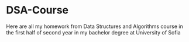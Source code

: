 # DSA-Course

Here are all my homework from Data Structures and Algorithms course in the first half of second year in my bachelor degree at University of Sofia
